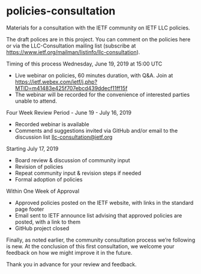 # policies-consultation
Materials for a consultation with the IETF community on IETF LLC policies.

The draft polices are in this project. You can comment on the policies here or via the LLC-Consultation mailing list (subscribe at https://www.ietf.org/mailman/listinfo/llc-consultation). 

Timing of this process
Wednesday, June 19, 2019 at 15:00 UTC
- Live webinar on policies, 60 minutes duration, with Q&A. Join at https://ietf.webex.com/ietf/j.php?MTID=m41483e425f707ebcd439ddecf11ff15f
- The webinar will be recorded for the convenience of interested parties unable to attend.

Four Week Review Period - June 19 - July 16, 2019
- Recorded webinar is available
- Comments and suggestions invited via GitHub and/or email to the discussion list llc-consultation@ietf.org

Starting July 17, 2019
- Board review & discussion of community input
- Revision of policies
- Repeat community input & revision steps if needed
- Formal adoption of policies

Within One Week of Approval
- Approved policies posted on the IETF website, with links in the standard page footer
- Email sent to IETF announce list advising that approved policies are posted, with a link to them
- GitHub project closed

Finally, as noted earlier, the community consultation process we’re following is new. At the conclusion of this first consultation, we welcome your feedback on how we might improve it in the future. 

Thank you in advance for your review and feedback.
